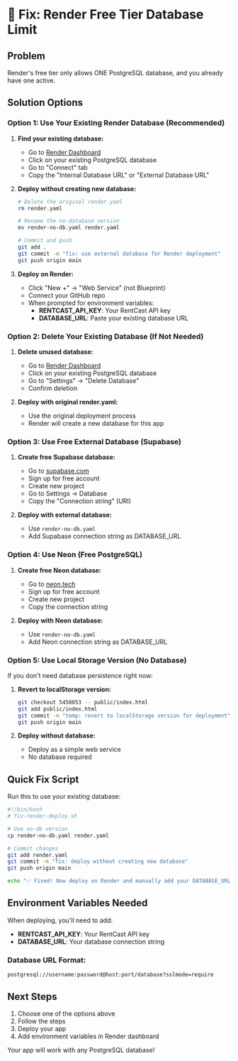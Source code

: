 # 🔧 Fix: Render Free Tier Database Limit

## Problem
Render's free tier only allows ONE PostgreSQL database, and you already have one active.

## Solution Options

### Option 1: Use Your Existing Render Database (Recommended)

1. **Find your existing database:**
   - Go to [Render Dashboard](https://dashboard.render.com)
   - Click on your existing PostgreSQL database
   - Go to "Connect" tab
   - Copy the "Internal Database URL" or "External Database URL"

2. **Deploy without creating new database:**
   ```bash
   # Delete the original render.yaml
   rm render.yaml
   
   # Rename the no-database version
   mv render-no-db.yaml render.yaml
   
   # Commit and push
   git add .
   git commit -m "fix: use external database for Render deployment"
   git push origin main
   ```

3. **Deploy on Render:**
   - Click "New +" → "Web Service" (not Blueprint)
   - Connect your GitHub repo
   - When prompted for environment variables:
     - **RENTCAST_API_KEY**: Your RentCast API key
     - **DATABASE_URL**: Paste your existing database URL

### Option 2: Delete Your Existing Database (If Not Needed)

1. **Delete unused database:**
   - Go to [Render Dashboard](https://dashboard.render.com)
   - Click on your existing PostgreSQL database
   - Go to "Settings" → "Delete Database"
   - Confirm deletion

2. **Deploy with original render.yaml:**
   - Use the original deployment process
   - Render will create a new database for this app

### Option 3: Use Free External Database (Supabase)

1. **Create free Supabase database:**
   - Go to [supabase.com](https://supabase.com)
   - Sign up for free account
   - Create new project
   - Go to Settings → Database
   - Copy the "Connection string" (URI)

2. **Deploy with external database:**
   - Use `render-no-db.yaml`
   - Add Supabase connection string as DATABASE_URL

### Option 4: Use Neon (Free PostgreSQL)

1. **Create free Neon database:**
   - Go to [neon.tech](https://neon.tech)
   - Sign up for free account
   - Create new project
   - Copy the connection string

2. **Deploy with Neon database:**
   - Use `render-no-db.yaml`
   - Add Neon connection string as DATABASE_URL

### Option 5: Use Local Storage Version (No Database)

If you don't need database persistence right now:

1. **Revert to localStorage version:**
   ```bash
   git checkout 5458053 -- public/index.html
   git add public/index.html
   git commit -m "temp: revert to localStorage version for deployment"
   git push origin main
   ```

2. **Deploy without database:**
   - Deploy as a simple web service
   - No database required

## Quick Fix Script

Run this to use your existing database:

```bash
#!/bin/bash
# fix-render-deploy.sh

# Use no-db version
cp render-no-db.yaml render.yaml

# Commit changes
git add render.yaml
git commit -m "fix: deploy without creating new database"
git push origin main

echo "✅ Fixed! Now deploy on Render and manually add your DATABASE_URL"
```

## Environment Variables Needed

When deploying, you'll need to add:
- **RENTCAST_API_KEY**: Your RentCast API key
- **DATABASE_URL**: Your database connection string

### Database URL Format:
```
postgresql://username:password@host:port/database?sslmode=require
```

## Next Steps

1. Choose one of the options above
2. Follow the steps
3. Deploy your app
4. Add environment variables in Render dashboard

Your app will work with any PostgreSQL database!